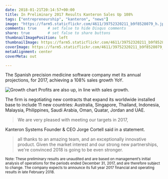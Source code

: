 ```yaml
---
date: 2018-01-21T20:14:57+00:00
title: In Preliminary 2017 Results Kanteron Sales Up 108%
tags: ["entrepreneurship", "kanteron", "news"]
image: "https://farm5.staticflickr.com/4611/39752320211_b9f8528079_h.jpg"
comments: true     # set false to hide Disqus comments
share: true        # set false to share buttons
thumbnailImagePosition: left
thumbnailImage: https://farm5.staticflickr.com/4611/39752320211_b9f8528079_h.jpg
coverImage: https://farm5.staticflickr.com/4611/39752320211_b9f8528079_h.jpg
metaAlignment: center
coverMeta: out

---
```


The Spanish precision medicine software company met its annual projections, for 2017, achieving a 108% sales growth YoY. 

<!--more-->

![Growth chart](http://res.cloudinary.com/jcortell/image/upload/c_scale,h_358/v1516237050/Revenue_growth_graph_2017_y4fram.png) 
Profits are also up, in line with sales growth.

The firm is negotiating new contracts that expand its worldwide installed base to include 11 new countries: Australia, Singapore, Thailand, Indonesia, Malaysia, Philippines, Saudi Arabia, Oman, Quatar, Jordan and UAE.

>We are very pleased with meeting our targets in 2017, 

Kanteron Systems Founder & CEO Jorge Cortell said in a statement. 

>all thanks to an amazing team, and an exceptionally innovative product. Given the market interest and our strong new partnerships, we're convinced 2018 is going to be even stronger.

<small>Note: These preliminary results are unaudited and are based on management’s initial analysis of operations for the periods ended December 31, 2017, and are therefore subject to change. The company expects to announce its full year 2017 financial and operating results in late February 2018.</small>